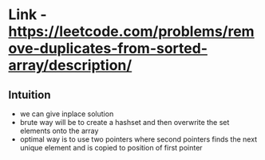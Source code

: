 # Link - https://leetcode.com/problems/remove-duplicates-from-sorted-array/description/

## Intuition 
- we can give inplace solution 
- brute way will be to create a hashset and then overwrite the set elements onto the array 
- optimal way is to use two pointers where second pointers finds the next unique element and is copied to position of first pointer 
